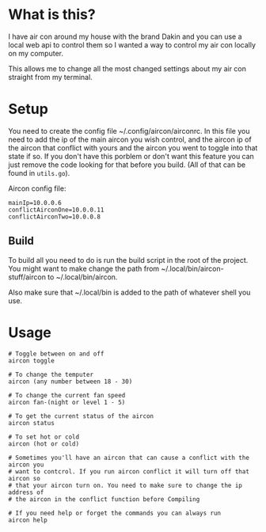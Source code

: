 # What is this?
I have air con around my house with the brand Dakin and you can use a local web
api to control them so I wanted a way to control my air con locally on my
computer.

This allows me to change all the most changed settings about my air con
straight from my terminal.

# Setup
You need to create the config file ~/.config/aircon/airconrc. In this file you
need to add the ip of the main aircon you wish control, and the aircon ip of
the aircon that conflict with yours and the aircon you went to toggle into that
state if so. If you don't have this porblem or don't want this feature you can
just remove the code looking for that before you build. (All of that can be found in `utils.go`).

Aircon config file:
```
mainIp=10.0.0.6
conflictAirconOne=10.0.0.11
conflictAirconTwo=10.0.0.8
```
## Build
To build all you need to do is run the build script in the root of the project.
You might want to make change the path from ~/.local/bin/aircon-stuff/aircon to
~/.local/bin/aircon.

Also make sure that ~/.local/bin is added to the path of whatever shell you use.

# Usage
```
# Toggle between on and off
aircon toggle

# To change the temputer
aircon (any number between 18 - 30)

# To change the current fan speed
aircon fan-(night or level 1 - 5)

# To get the current status of the aircon
aircon status

# To set hot or cold
aircon (hot or cold)

# Sometimes you'll have an aircon that can cause a conflict with the aircon you
# want to contcrol. If you run aircon conflict it will turn off that aircon so
# that your aircon turn on. You need to make sure to change the ip address of
# the aircon in the conflict function before Compiling

# If you need help or forget the commands you can always run
aircon help
```

